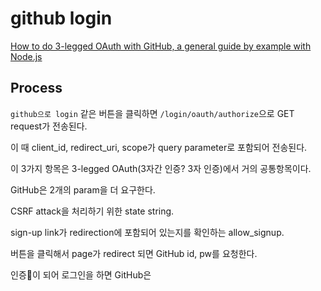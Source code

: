 # github login

[How to do 3-legged OAuth with GitHub, a general guide by example with Node.js](https://shiya.io/how-to-do-3-legged-oauth-with-github-a-general-guide-by-example-with-node-js/)

## Process

`github으로 login` 같은 버튼을 클릭하면 `/login/oauth/authorize`으로 GET request가 전송된다.

이 때 client_id, redirect_uri, scope가 query parameter로 포함되어 전송된다.

이 3가지 항목은 3-legged OAuth(3자간 인증? 3자 인증)에서 거의 공통항목이다.

GitHub은 2개의 param을 더 요구한다.

CSRF attack을 처리하기 위한 state string.

sign-up link가 redirection에 포함되어 있는지를 확인하는 allow_signup.

버튼을 클릭해서 page가 redirect 되면 GitHub id, pw를 요청한다.

인증이 되어 로그인을 하면 GitHub은 